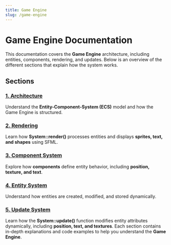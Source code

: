 ```yaml
---
title: Game Engine
slug: /game-engine
---
```


# Game Engine Documentation

This documentation covers the **Game Engine** architecture, including entities, components, rendering, and updates. Below is an overview of the different sections that explain how the system works.

## Sections

### [1. Architecture](./game-engine/architecture)
Understand the **Entity-Component-System (ECS)** model and how the Game Engine is structured.

### [2. Rendering](./game-engine/rendering)
Learn how **System::render()** processes entities and displays **sprites, text, and shapes** using SFML.

### [3. Component System](./game-engine/components)
Explore how **components** define entity behavior, including **position, texture, and text**.

### [4. Entity System](./game-engine/entity)
Understand how entities are created, modified, and stored dynamically.

### [5. Update System](./game-engine/update)
Learn how the **System::update()** function modifies entity attributes dynamically, including **position, text, and textures**.
Each section contains in-depth explanations and code examples to help you understand the **Game Engine**.